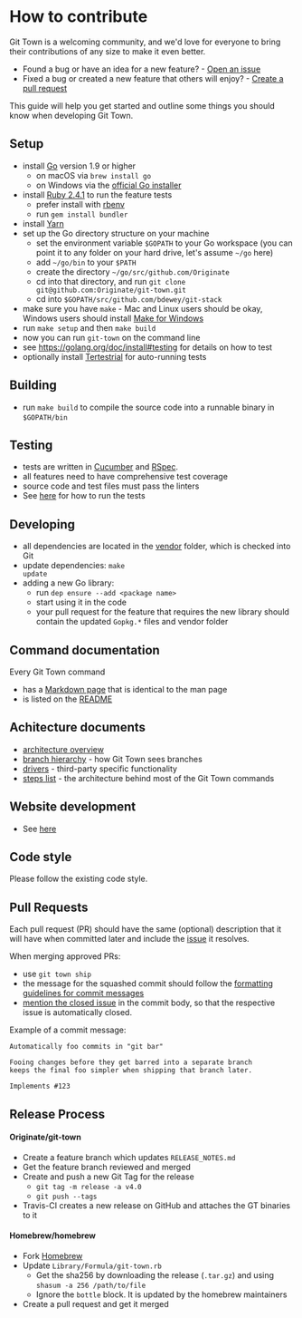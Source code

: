 # How to contribute

Git Town is a welcoming community,
and we'd love for everyone to bring
their contributions of any size to make it even better.

- Found a bug or have an idea for a new feature? - [Open an issue](https://github.com/bdewey/git-stack/issues/new)
- Fixed a bug or created a new feature that others will enjoy? - [Create a pull request](https://help.github.com/articles/using-pull-requests/)

This guide will help you get started and outline some things you should know when developing Git Town.

## Setup

- install [Go](https://golang.org) version 1.9 or higher
  - on macOS via `brew install go`
  - on Windows via the [official Go installer](https://golang.org/dl)
- install [Ruby 2.4.1](https://www.ruby-lang.org/en/documentation/installation) to run the feature tests
  - prefer install with [rbenv](https://github.com/sstephenson/rbenv)
  - run `gem install bundler`
- install [Yarn](https://yarnpkg.com/)
- set up the Go directory structure on your machine
  - set the environment variable `$GOPATH` to your Go workspace
    (you can point it to any folder on your hard drive, let's assume `~/go` here)
  - add `~/go/bin` to your `$PATH`
  - create the directory `~/go/src/github.com/Originate`
  - cd into that directory, and run `git clone git@github.com:Originate/git-town.git`
  - cd into `$GOPATH/src/github.com/bdewey/git-stack`
- make sure you have `make` - Mac and Linux users should be okay,
  Windows users should install
  [Make for Windows](http://gnuwin32.sourceforge.net/packages/make.htm)
- run <code textrun="verify-make-command">make setup</code> and then <code textrun="verify-make-command">make build</code>
- now you can run `git-town` on the command line
- see https://golang.org/doc/install#testing for details on how to test
- optionally install [Tertestrial](https://github.com/Originate/tertestrial-server)
  for auto-running tests

## Building

- run <code textrun="verify-make-command">make build</code> to compile the source code into a runnable binary in `$GOPATH/bin`

## Testing

- tests are written in [Cucumber](https://cucumber.io) and [RSpec](https://rspec.info).
- all features need to have comprehensive test coverage
- source code and test files must pass the linters
- See [here](./documentation/development/testing.md) for how to run the tests

## Developing

- all dependencies are located in the [vendor](vendor) folder,
  which is checked into Git
- update dependencies: <code textrun="verify-make-command">make update</code>
- adding a new Go library:
  - run `dep ensure --add <package name>`
  - start using it in the code
  - your pull request for the feature that requires the new library
    should contain the updated `Gopkg.*` files and vendor folder

## Command documentation

Every Git Town command

- has a [Markdown page](./documentation/commands) that is identical to the man page
- is listed on the [README](./README.md)

## Achitecture documents

- [architecture overview](./documentation/development/architecture.md)
- [branch hierarchy](./documentation/development/branch_hierarchy.md) - how Git Town sees branches
- [drivers](./documentation/development/drivers.md) - third-party specific functionality
- [steps list](./documentation/development/steps_list.md) - the architecture behind most of the Git Town commands

## Website development

- See [here](./documentation/development/website.md)

## Code style

Please follow the existing code style.

## Pull Requests

Each pull request (PR) should have the same (optional) description that it will
have when committed later and include the
[issue](https://github.com/bdewey/git-stack/issues) it resolves.

When merging approved PRs:

- use `git town ship`
- the message for the squashed commit should follow the
  [formatting guidelines for commit messages](http://tbaggery.com/2008/04/19/a-note-about-git-commit-messages.html)
- [mention the closed issue](https://help.github.com/articles/closing-issues-via-commit-messages)
  in the commit body, so that the respective issue is automatically closed.

Example of a commit message:

```
Automatically foo commits in "git bar"

Fooing changes before they get barred into a separate branch
keeps the final foo simpler when shipping that branch later.

Implements #123
```

## Release Process

#### Originate/git-town

- Create a feature branch which updates `RELEASE_NOTES.md`
- Get the feature branch reviewed and merged
- Create and push a new Git Tag for the release
  - `git tag -m release -a v4.0`
  - `git push --tags`
- Travis-CI creates a new release on GitHub and attaches the GT binaries to it

#### Homebrew/homebrew

- Fork [Homebrew](https://github.com/Homebrew/homebrew)
- Update `Library/Formula/git-town.rb`
  - Get the sha256 by downloading the release (`.tar.gz`) and using `shasum -a 256 /path/to/file`
  - Ignore the `bottle` block. It is updated by the homebrew maintainers
- Create a pull request and get it merged
